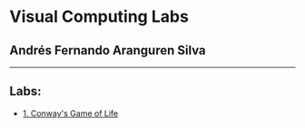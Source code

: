 #  Visual Computing Labs
## Andrés Fernando Aranguren Silva
- --
## Labs:
- <a href="https://github.com/afarangurens/ComputacionVisual/tree/master/Tarea_1">1. Conway's Game of Life</a></h5>
